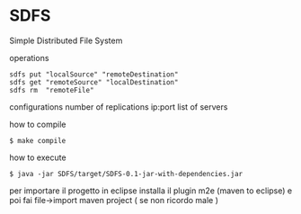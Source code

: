 SDFS
====

Simple Distributed File System



operations

	sdfs put "localSource" "remoteDestination"
	sdfs get "remoteSource" "localDestination"
	sdfs rm  "remoteFile"




configurations
	number of replications
	ip:port list of servers
	



how to compile
	
	$ make compile

how to execute

	$ java -jar SDFS/target/SDFS-0.1-jar-with-dependencies.jar




per importare il progetto in eclipse installa il plugin m2e  (maven to 
eclipse) e poi fai  file->import  maven project   ( se non ricordo male 
)
